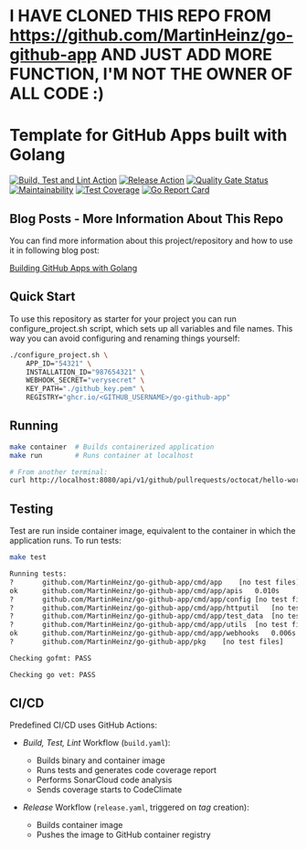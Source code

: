 
# I HAVE CLONED THIS REPO FROM  https://github.com/MartinHeinz/go-github-app AND JUST ADD MORE FUNCTION, I'M NOT THE OWNER OF ALL CODE :)

# Template for GitHub Apps built with Golang

[![Build, Test and Lint Action](https://github.com/MartinHeinz/go-github-app/workflows/Build,%20Test,%20Lint/badge.svg)](https://github.com/MartinHeinz/go-github-app/workflows/Build,%20Test,%20Lint/badge.svg)
[![Release Action](https://github.com/MartinHeinz/go-github-app/workflows/Release/badge.svg)](https://github.com/https://github.com/MartinHeinz/go-github-app/workflows/Release/badge.svg)
[![Quality Gate Status](https://sonarcloud.io/api/project_badges/measure?project=MartinHeinz_go-github-app&metric=alert_status)](https://sonarcloud.io/summary/new_code?id=MartinHeinz_go-github-app)
[![Maintainability](https://api.codeclimate.com/v1/badges/05a671e6cc9b25ddd1e5/maintainability)](https://codeclimate.com/github/MartinHeinz/go-github-app/maintainability)
[![Test Coverage](https://api.codeclimate.com/v1/badges/05a671e6cc9b25ddd1e5/test_coverage)](https://codeclimate.com/github/MartinHeinz/go-github-app/test_coverage)
[![Go Report Card](https://goreportcard.com/badge/github.com/MartinHeinz/go-github-app)](https://goreportcard.com/report/github.com/MartinHeinz/go-github-app)

## Blog Posts - More Information About This Repo

You can find more information about this project/repository and how to use it in following blog post:

[Building GitHub Apps with Golang](https://martinheinz.dev/blog/65)

## Quick Start

To use this repository as starter for your project you can run configure_project.sh script, which sets up all variables and file names. This way you can avoid configuring and renaming things yourself:

```bash
./configure_project.sh \
    APP_ID="54321" \
    INSTALLATION_ID="987654321" \
    WEBHOOK_SECRET="verysecret" \
    KEY_PATH="./github_key.pem" \
    REGISTRY="ghcr.io/<GITHUB_USERNAME>/go-github-app"
```

## Running

```bash
make container  # Builds containerized application
make run        # Runs container at localhost

# From another terminal:
curl http://localhost:8080/api/v1/github/pullrequests/octocat/hello-world
```

## Testing

Test are run inside container image, equivalent to the container in which the application runs. To run tests:

```bash
make test

Running tests:
?   	github.com/MartinHeinz/go-github-app/cmd/app	[no test files]
ok  	github.com/MartinHeinz/go-github-app/cmd/app/apis	0.010s
?   	github.com/MartinHeinz/go-github-app/cmd/app/config	[no test files]
?   	github.com/MartinHeinz/go-github-app/cmd/app/httputil	[no test files]
?   	github.com/MartinHeinz/go-github-app/cmd/app/test_data	[no test files]
?   	github.com/MartinHeinz/go-github-app/cmd/app/utils	[no test files]
ok  	github.com/MartinHeinz/go-github-app/cmd/app/webhooks	0.006s
?   	github.com/MartinHeinz/go-github-app/pkg	[no test files]

Checking gofmt: PASS

Checking go vet: PASS
```

## CI/CD

Predefined CI/CD uses GitHub Actions:

- _Build, Test, Lint_ Workflow (`build.yaml`):
    - Builds binary and container image
    - Runs tests and generates code coverage report
    - Performs SonarCloud code analysis
    - Sends coverage starts to CodeClimate

- _Release_ Workflow (`release.yaml`, triggered on _tag_ creation):
    - Builds container image
    - Pushes the image to GitHub container registry
